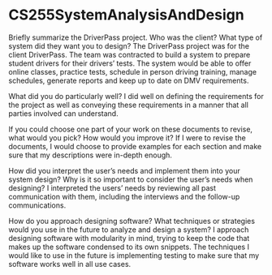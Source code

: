 # CS255SystemAnalysisAndDesign

Briefly summarize the DriverPass project. Who was the client? What type of system did they want you to design?
The DriverPass project was for the client DriverPass. The team was contracted to build a system to prepare student drivers for their drivers’ tests. The system would be able to offer online classes, practice tests, schedule in person driving training, manage schedules, generate reports and keep up to date on DMV requirements.

What did you do particularly well?
I did well on defining the requirements for the project as well as conveying these requirements in a manner that all parties involved can understand.

If you could choose one part of your work on these documents to revise, what would you pick? How would you improve it?
If I were to revise the documents, I would choose to provide examples for each section and make sure that my descriptions were in-depth enough.

How did you interpret the user’s needs and implement them into your system design? Why is it so important to consider the user’s needs when designing?
I interpreted the users’ needs by reviewing all past communication with them, including the interviews and the follow-up communications.

How do you approach designing software? What techniques or strategies would you use in the future to analyze and design a system?
I approach designing software with modularity in mind, trying to keep the code that makes up the software condensed to its own snippets. The techniques I would like to use in the future is implementing testing to make sure that my software works well in all use cases.
